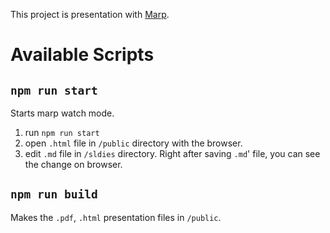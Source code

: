 This project is presentation with [Marp](https://github.com/marp-team).

# Available Scripts

## `npm run start`

Starts marp watch mode.

1. run `npm run start`
2. open `.html` file in `/public` directory with the browser.
3. edit `.md` file in `/sldies` directory. Right after saving `.md`' file, you can see the change on browser.

## `npm run build`

Makes the `.pdf`, `.html` presentation files in `/public`.
